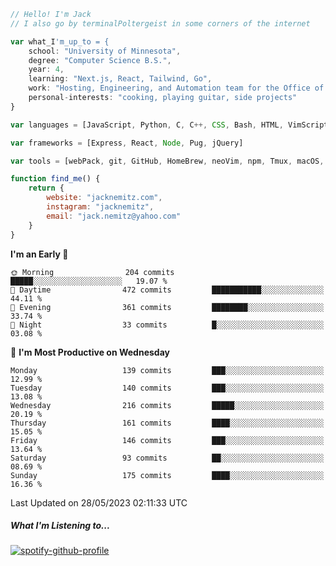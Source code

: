 ```javascript
// Hello! I'm Jack
// I also go by terminalPoltergeist in some corners of the internet

var what_I'm_up_to = {
    school: "University of Minnesota",
    degree: "Computer Science B.S.",
    year: 4,
    learning: "Next.js, React, Tailwind, Go",
    work: "Hosting, Engineering, and Automation team for the Office of Information Technology at UMN",
    personal-interests: "cooking, playing guitar, side projects"
}

var languages = [JavaScript, Python, C, C++, CSS, Bash, HTML, VimScript]

var frameworks = [Express, React, Node, Pug, jQuery]

var tools = [webPack, git, GitHub, HomeBrew, neoVim, npm, Tmux, macOS, Ubuntu, Docker, Nginx]

function find_me() {
    return {
        website: "jacknemitz.com",
        instagram: "jacknemitz",
        email: "jack.nemitz@yahoo.com"
    }
}
```

<!--START_SECTION:waka-->
**I'm an Early 🐤** 

```text
🌞 Morning                204 commits         █████░░░░░░░░░░░░░░░░░░░░   19.07 % 
🌆 Daytime                472 commits         ███████████░░░░░░░░░░░░░░   44.11 % 
🌃 Evening                361 commits         ████████░░░░░░░░░░░░░░░░░   33.74 % 
🌙 Night                  33 commits          █░░░░░░░░░░░░░░░░░░░░░░░░   03.08 % 
```
📅 **I'm Most Productive on Wednesday** 

```text
Monday                   139 commits         ███░░░░░░░░░░░░░░░░░░░░░░   12.99 % 
Tuesday                  140 commits         ███░░░░░░░░░░░░░░░░░░░░░░   13.08 % 
Wednesday                216 commits         █████░░░░░░░░░░░░░░░░░░░░   20.19 % 
Thursday                 161 commits         ████░░░░░░░░░░░░░░░░░░░░░   15.05 % 
Friday                   146 commits         ███░░░░░░░░░░░░░░░░░░░░░░   13.64 % 
Saturday                 93 commits          ██░░░░░░░░░░░░░░░░░░░░░░░   08.69 % 
Sunday                   175 commits         ████░░░░░░░░░░░░░░░░░░░░░   16.36 % 
```



 Last Updated on 28/05/2023 02:11:33 UTC
<!--END_SECTION:waka-->

##### What I'm Listening to...

[![spotify-github-profile](https://spotify-github-profile.vercel.app/api/view?uid=jack.nemitz&cover_image=true&show_offline=true&bar_color=53b14f&bar_color_cover=false&background_color=121212FF)](https://spotify-github-profile.vercel.app/api/view?uid=jack.nemitz&redirect=true)

